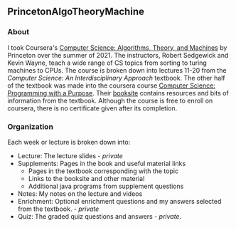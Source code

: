 ## PrincetonAlgoTheoryMachine

### About
I took Coursera's [Computer Science: Algorithms, Theory, and Machines](https://www.coursera.org/learn/cs-algorithms-theory-machines) by Princeton over the summer of 2021. The instructors, Robert Sedgewick and Kevin Wayne, teach a wide range of CS topics from sorting to turing machines to CPUs. The course is broken down into lectures 11-20 from the _Computer Science: An Interdisciplinary Approach_ textbook. The other half of the textbook was made into the coursera course [Computer Science: Programming with a Purpose](https://www.coursera.org/learn/cs-programming-java). Their [booksite](https://introcs.cs.princeton.edu/java/home/) contains resources and bits of information from the textbook. Although the course is free to enroll on coursera, there is no certificate given after its completion.

### Organization
Each week or lecture is broken down into:
* Lecture: The lecture slides - _private_
* Supplements: Pages in the book and useful material links
    * Pages in the textbook corresponding with the topic
    * Links to the booksite and other material
    * Additional java programs from supplement questions
* Notes: My notes on the lecture and videos
* Enrichment: Optional enrichment questions and my answers selected from the textbook. - _private_
* Quiz: The graded quiz questions and answers - _private_.